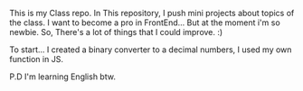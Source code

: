This is my Class repo.
In This repository, I push mini projects about topics of the class.
I want to become a pro in FrontEnd... But at the moment i'm so newbie.
So, There's a lot of things that I could improve. :)

To start... I created a binary converter to a decimal numbers, I used my own function in JS.


P.D I'm learning English btw.
